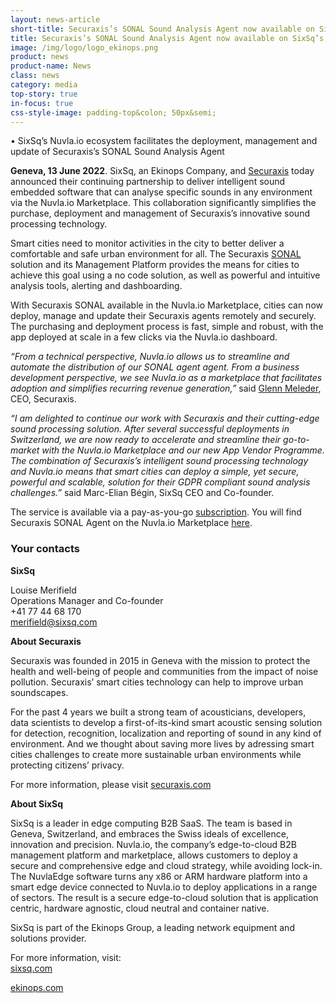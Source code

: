 ```yaml
---
layout: news-article
short-title: Securaxis’s SONAL Sound Analysis Agent now available on SixSq’s Nuvla.io Marketplace 
title: Securaxis’s SONAL Sound Analysis Agent now available on SixSq’s Nuvla.io Marketplace 
image: /img/logo/logo_ekinops.png
product: news
product-name: News
class: news
category: media
top-story: true
in-focus: true
css-style-image: padding-top&colon; 50px&semi;
---
```


•	SixSq’s Nuvla.io ecosystem facilitates the deployment, management and update of Securaxis’s SONAL Sound Analysis Agent 

**Geneva, 13 June 2022**. SixSq, an Ekinops Company, and [Securaxis](https://securaxis.com/) today announced their continuing partnership to deliver intelligent sound embedded software that can analyse specific sounds in any environment via the Nuvla.io Marketplace. This collaboration significantly simplifies the purchase, deployment and management of Securaxis’s innovative sound processing technology. 

Smart cities need to monitor activities in the city to better deliver a comfortable and safe urban environment for all. The Securaxis [SONAL](https://securaxis.com/solutions/#sonal) solution and its Management Platform provides the means for cities to achieve this goal using a no code solution, as well as powerful and intuitive analysis tools, alerting and dashboarding.

With Securaxis SONAL available in the Nuvla.io Marketplace, cities can now deploy, manage and update their Securaxis agents remotely and securely. The purchasing and deployment process is fast, simple and robust, with the app deployed at scale in a few clicks via the Nuvla.io dashboard.

_“From a technical perspective, Nuvla.io allows us to streamline and automate the distribution of our SONAL agent agent. From a business development perspective, we see Nuvla.io as a marketplace that facilitates adoption and simplifies recurring revenue generation,”_ said [Glenn Meleder](https://www.linkedin.com/in/gmeleder/), CEO, Securaxis. 

_“I am delighted to continue our work with Securaxis and their cutting-edge sound processing solution. After several successful deployments in Switzerland, we are now ready to accelerate and streamline their go-to-market with the Nuvla.io Marketplace and our new App Vendor Programme. The combination of Securaxis’s intelligent sound processing technology and Nuvla.io means that smart cities can deploy a simple, yet secure, powerful and scalable, solution for their GDPR compliant sound analysis challenges.”_ said Marc-Elian Bégin, SixSq CEO and Co-founder. 

The service is available via a pay-as-you-go [subscription](https://nuvla.io/pricing). You will find Securaxis SONAL Agent on the Nuvla.io Marketplace [here](https://nuvla.io/ui/apps/securaxis). 



### Your contacts

**SixSq**

Louise Merifield
<br/>
Operations Manager and Co-founder
<br/>
+41 77 44 68 170
<br/>
[merifield@sixsq.com](merifield@sixsq.com)



**About Securaxis**

Securaxis was founded in 2015 in Geneva with the mission to protect the health and well-being of people and communities from the impact of noise pollution. Securaxis’ smart cities technology can help to improve urban soundscapes.

For the past 4 years we built a strong team of acousticians, developers, data scientists to develop a first-of-its-kind smart acoustic sensing solution for detection, recognition, localization and reporting of sound in any kind of environment. And we thought about saving more lives by adressing smart cities challenges to create more sustainable urban environments while protecting citizens’ privacy.

For more information, please visit
[securaxis.com](https://securaxis.com/)


**About SixSq**

SixSq is a leader in edge computing B2B SaaS. The team is based in Geneva, Switzerland, and embraces the Swiss ideals of excellence, innovation and precision. Nuvla.io, the company’s edge-to-cloud B2B management platform and marketplace, allows customers to deploy a secure and comprehensive edge and cloud strategy, while avoiding lock-in. The NuvlaEdge software turns any x86 or ARM hardware platform into a smart edge device connected to Nuvla.io to deploy applications in a range of sectors. The result is a secure edge-to-cloud solution that is application centric, hardware agnostic, cloud neutral and container native.

SixSq is part of the Ekinops Group, a leading network equipment and solutions provider.

For more information, visit: 
<br/>
[sixsq.com](https://sixsq.com/)

[ekinops.com](https://www.ekinops.com/)






